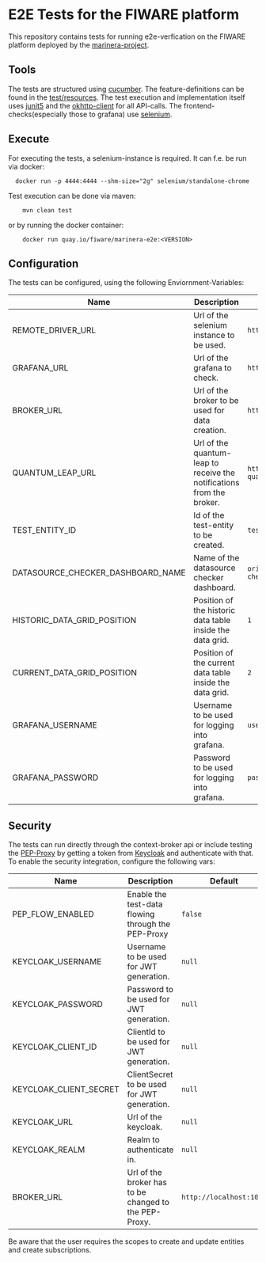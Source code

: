 # E2E Tests for the FIWARE platform

This repository contains tests for running e2e-verfication on the FIWARE platform deployed by the [marinera-project](https://github.com/FIWARE-Ops/marinera).

## Tools

The tests are structured using [cucumber](https://cucumber.io/). The feature-definitions can be found in the [test/resources](./src/test/resources/testDefinition/verfiy_data_in_grafana.feature). The test execution and implementation itself
uses [junit5](https://junit.org/junit5/docs/current/user-guide/) and the [okhttp-client](https://square.github.io/okhttp/) for all API-calls. The frontend-checks(especially those to grafana) use [selenium](https://www.selenium.dev/).

## Execute

For executing the tests, a selenium-instance is required. It can f.e. be run via docker:

```shell
  docker run -p 4444:4444 --shm-size="2g" selenium/standalone-chrome
```

Test execution can be done via maven:

```shell
    mvn clean test
```

or by running the docker container:

```shell
    docker run quay.io/fiware/marinera-e2e:<VERSION>
```

## Configuration

The tests can be configured, using the following Enviornment-Variables:

| Name                              | Description                                                           | Default                                   |
|-----------------------------------|-----------------------------------------------------------------------|-------------------------------------------|
| REMOTE_DRIVER_URL                 | Url of the selenium instance to be used.                              | ```http://localhost:4444```               |
| GRAFANA_URL                       | Url of the grafana to check.                                          | ```http://localhost:3000```               |
| BROKER_URL                        | Url of the broker to be used for data creation.                       | ```http://localhost:1026```               |
| QUANTUM_LEAP_URL                  | Url of the quantum-leap to receive the notifications from the broker. | ```http://quantumleap-quantumleap:8668``` |
| TEST_ENTITY_ID                    | Id of the test-entity to be created.                                  | ```test-air-quality```                    |
| DATASOURCE_CHECKER_DASHBOARD_NAME | Name of the datasource checker dashboard.                             | ```orion-datasource-checker```            |
| HISTORIC_DATA_GRID_POSITION       | Position of the historic data table inside the data grid.             | ```1```                                   |
| CURRENT_DATA_GRID_POSITION        | Position of the current data table inside the data grid.              | ```2```                                   |
| GRAFANA_USERNAME                  | Username to be used for logging into grafana.                         | ```user```                                |
| GRAFANA_PASSWORD                  | Password to be used for logging into grafana.                         | ```password```                            |

## Security

The tests can run directly through the context-broker api or include testing the [PEP-Proxy](https://github.com/FIWARE/tutorials.PEP-Proxy) by getting a token from [Keycloak](https://www.keycloak.org/) and authenticate with that.
To enable the security integration, configure the following vars:

| Name                               | Description                                           | Default                     |
|------------------------------------|-------------------------------------------------------|-----------------------------|
| PEP_FLOW_ENABLED                   | Enable the test-data flowing through the PEP-Proxy    | ```false```                 |
| KEYCLOAK_USERNAME                  | Username to be used for JWT generation.               | ```null```                  |
| KEYCLOAK_PASSWORD                  | Password to be used for JWT generation.               | ```null```                  |
| KEYCLOAK_CLIENT_ID                 | ClientId to be used for JWT generation.               | ```null```                  |
| KEYCLOAK_CLIENT_SECRET             | ClientSecret to be used for JWT generation.           | ```null```                  |
| KEYCLOAK_URL                       | Url of the keycloak.                                  | ```null```                  |
| KEYCLOAK_REALM                     | Realm to authenticate in.                             | ```null```                  |
| BROKER_URL                         | Url of the broker has to be changed to the PEP-Proxy. | ```http://localhost:1026``` |

Be aware that the user requires the scopes to create and update entities and create subscriptions.